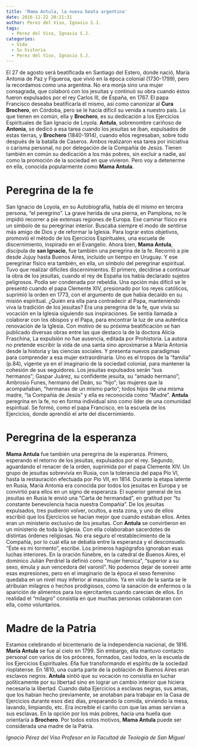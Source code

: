 ```yaml
---
title: 'Mama Antula, la nueva beata argentina'
date: 2016-11-22 20:21:31
author: Perez del Viso, Ignasio S.J.
tags:
  - Perez del Viso, Ignasio S.J.
categories:
  - Vida
  - Su historia
  - Perez del Viso, Ignasio S.J.
---
```


El 27 de agosto será beatificada en Santiago del Estero, donde nació, María Antonia de Paz y Figueroa, que vivió en la época colonial (1730-1799), pero la recordamos como una argentina. No era monja sino una mujer consagrada, que colaboró con los jesuitas y continuó su obra cuando éstos fueron expulsados por el rey Carlos III, de España, en 1767.
El papa Francisco deseaba beatificarla él mismo, así como canonizar al **Cura Brochero**, en Córdoba, pero se le hacía difícil su venida a nuestro país. Lo que tienen en común, ella y **Brochero**, es su dedicación a los Ejercicios Espirituales de San Ignacio de Loyola. **Antula**, sobrenombre cariñoso de **Antonia**, se dedicó a esa tarea cuando los jesuitas se iban, expulsados de estas tierras, y **Brochero** (1840-1914), cuando ellos regresaban, sobre todo después de la batalla de Caseros. Ambos realizaron esa tarea por iniciativa o carisma personal, no por delegación de la Compañía de Jesús. Tienen también en común su dedicación a los más pobres, sin excluir a nadie, así como la promoción de la sociedad en que vivieron. Pero voy a detenerme en ella, conocida popularmente como **Mama Antula**.
<!-- more -->
# Peregrina de la fe

San Ignacio de Loyola, en su Autobiografía, habla de él mismo en tercera persona, “el peregrino”. La grave herida de una pierna, en Pamplona, no le impidió recorrer a pie extensas regiones de Europa. Ese caminar físico era un símbolo de su peregrinar interior. Buscaba siempre el modo de sentirse más amigo de Dios y de reformar la Iglesia. Para lograr estos objetivos, promovió el método de los Ejercicios Espirituales, una escuela de discernimiento, inspirado en el Evangelio. Ahora bien, **Mama Antula**, discípula de **san Ignacio**, fue también una peregrina de la fe. Recorrió a pie desde Jujuy hasta Buenos Aires, incluido un tiempo en Uruguay. Y ese peregrinar físico era también, en ella, un símbolo del peregrinar espiritual. Tuvo que realizar difíciles discernimientos. El primero, decidirse a continuar la obra de los jesuitas, cuando el rey de España los había declarado sujetos peligrosos. Podía ser condenada por rebeldía.
Una opción más difícil se le presentó cuando el papa Clemente XIV, presionado por los reyes católicos, suprimió la orden en 1773, con el argumento de que había decaído en su misión espiritual. ¿Quién era ella para contradecir al Papa, manteniendo viva la tradición de los jesuitas? Era una peregrina de la fe, que vivía su vocación en la Iglesia siguiendo sus inspiraciones. Se sentía llamada a colaborar con los obispos y el Papa, para encontrar la luz de una auténtica renovación de la Iglesia.
Con motivo de su próxima beatificación se han publicado diversas obras entre las que destaco la de la doctora Alicia Fraschina, La expulsión no fue ausencia, editada por Prohistoria. La autora no pretende escribir la vida de una santa sino aproximarse a María Antonia desde la historia y las ciencias sociales. Y presenta nuevos paradigmas para comprender a esa mujer extraordinaria. Uno es el tropos de la “familia” (p.84), vigente ya en el imaginario de la sociedad colonial, para mantener la cohesión de sus seguidores. Los jesuitas expulsados serán “sus hermanos”; Gaspar Juárez, su confidente jesuita, su “amado hermano”; Ambrosio Funes, hermano del Deán, su “hijo”; las mujeres que la acompañaban, “hermanas de un mismo parto”; todos hijos de una misma madre, “la Compañía de Jesús” y ella es reconocida como “Madre”. **Antula** peregrina en la fe, no en forma individual sino como líder de una comunidad espiritual. Se formó, como el papa Francisco, en la escuela de los Ejercicios, donde aprendió el arte del discernimiento.

# Peregrina de la esperanza

**Mama Antula** fue también una peregrina de la esperanza. Primero, esperando el retorno de los jesuitas, expulsados por el rey. Segundo, aguardando el renacer de la orden, suprimida por el papa Clemente XIV.
Un grupo de jesuitas sobrevivía en Rusia, con la tolerancia del papa Pío VI, hasta la restauración efectuada por Pío VII, en 1814. Durante la etapa latente en Rusia, María Antonia era conocida por todos los jesuitas en Europa y se convirtió para ellos en un signo de esperanza. El superior general de los jesuitas en Rusia le envió una “Carta de hermandad”, en gratitud por “tu constante benevolencia hacia nuestra Compañía”. De los jesuitas expulsados, tres pudieron volver, ocultos, a esta zona, y uno de ellos escribió que los Ejercicios se hacían mejor que cuando estaban ellos. Antes eran un ministerio exclusivo de los jesuitas. Con **Antula** se convirtieron en un ministerio de toda la Iglesia. Con ella colaboraban sacerdotes de distintas órdenes religiosas.
No era seguro el restablecimiento de la Compañía, por lo cual ella se debatía entre la esperanza y el desconsuelo. “Éste es mi tormento”, escribe. Los primeros hagiógrafos ignoraban esas luchas interiores. En la oración fúnebre, en la catedral de Buenos Aires, el dominico Julián Perdriel la definió como “mujer heroica”, “superior a su sexo, émula y aun vencedora del varonil”. No podemos dejar de sonreír ante esas expresiones, pero en el imaginario de la época el sexo femenino quedaba en un nivel muy inferior al masculino.
Ya en vida de la santa se le atribuían milagros o hechos prodigiosos, como la sanación de enfermos o la aparición de alimentos para los ejercitantes cuando carecían de ellos. En realidad el “milagro” consistía en que muchas personas colaboraran con ella, como voluntarios.    

# Madre de la Patria

Estamos celebrando el bicentenario de la independencia nacional, de 1816. **María Antula** se fue al cielo en 1799. Sin embargo, ella mantuvo contacto personal con varios de los próceres, formados, casi todos, en la escuela de los Ejercicios Espirituales. Ella fue transformando el espíritu de la sociedad rioplatense. En 1810, una cuarta parte de la población de Buenos Aires eran esclavos negros. **Antula** sintió que su vocación no consistía en luchar políticamente por su libertad sino en lograr un cambio interior que hiciera necesaria la libertad. Cuando daba Ejercicios a esclavas negras, sus amas, que los habían hecho previamente, se anotaban para trabajar en la Casa de Ejercicios durante esos diez días, preparando la comida, sirviendo la mesa, lavando, limpiando, etc. Era increíble el cariño con que las amas servían a sus esclavas. En la opción por los más pobres, hacía una huella que orientaría a **Brochero**. Por todos estos motivos, **Mama Antula** puede ser considerada una madre de la Patria.

_Ignacio Pérez del Viso
Profesor en la Facultad de Teología de San Miguel_
